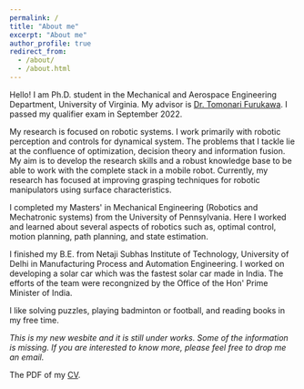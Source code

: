 ```yaml
---
permalink: /
title: "About me"
excerpt: "About me"
author_profile: true
redirect_from: 
  - /about/
  - /about.html
---
```

Hello!
I am Ph.D. student in the Mechanical and Aerospace Engineering Department, University of Virginia. My advisor is [Dr. Tomonari Furukawa](https://engineering.virginia.edu/faculty/tomonari-furukawa). I passed my qualifier exam in September 2022.

My research is focused on robotic systems. I work primarily with robotic perception and controls for dynamical system. The problems that I tackle lie at the confluence of optimization, decision theory and information fusion. My aim is to develop the research skills and a robust knowledge base to be able to work with the complete stack in a mobile robot. Currently, my research has focused at improving grasping techniques for robotic manipulators using surface characteristics.

I completed my Masters' in Mechanical Engineering (Robotics and Mechatronic systems) from the University of Pennsylvania. Here I worked and learned about several aspects of robotics such as, optimal control, motion planning, path planning, and state estimation. 

I finished my B.E. from Netaji Subhas Institute of Technology, University of Delhi in Manufacturing Process and Automation Engineering. I worked on developing a solar car which was the fastest solar car made in India. The efforts of the team were recongnized by the Office of the Hon' Prime Minister of India. 

I like solving puzzles, playing badminton or football, and reading books in my free time.

*This is my new wesbite and it is still under works. Some of the information is missing. If you are interested to know more, please feel free to drop me an email.*

The PDF of my [CV](https://drive.google.com/file/d/1jCUgp8DP6XjSHzLD8XMzDsKY9_uXlNk3/view?usp=share_link).
